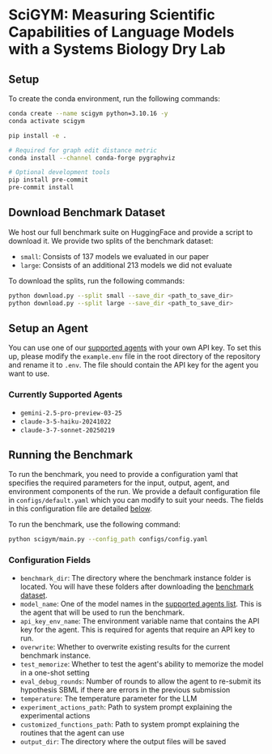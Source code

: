 # SciGYM: Measuring Scientific Capabilities of Language Models with a Systems Biology Dry Lab

## Setup

To create the conda environment, run the following commands:

```bash
conda create --name scigym python=3.10.16 -y
conda activate scigym

pip install -e .

# Required for graph edit distance metric
conda install --channel conda-forge pygraphviz

# Optional development tools
pip install pre-commit
pre-commit install
```

## Download Benchmark Dataset

We host our full benchmark suite on HuggingFace and provide a script to download it. We provide two splits of the benchmark dataset:

- `small`: Consists of 137 models we evaluated in our paper
- `large`: Consists of an additional 213 models we did not evaluate

To download the splits, run the following commands:

```bash
python download.py --split small --save_dir <path_to_save_dir>
python download.py --split large --save_dir <path_to_save_dir>
```

## Setup an Agent

You can use one of our [supported agents](#currently-supported-agents) with your own API key. To set this up, please modify the `example.env` file in the root directory of the repository and rename it to `.env`. The file should contain the API key for the agent you want to use.

### Currently Supported Agents

- `gemini-2.5-pro-preview-03-25`
- `claude-3-5-haiku-20241022`
- `claude-3-7-sonnet-20250219`

## Running the Benchmark

To run the benchmark, you need to provide a configuration yaml that specifies the required parameters for the input, output, agent, and environment components of the run. We provide a default configuration file in `configs/default.yaml` which you can modify to suit your needs. The fields in this configuration file are detailed [below](#configuration-fields).

To run the benchmark, use the following command:

```bash
python scigym/main.py --config_path configs/config.yaml
```

### Configuration Fields

- `benchmark_dir`: The directory where the benchmark instance folder is located. You will have these folders after downloading the [benchmark dataset](#download-benchmark-dataset).
- `model_name`: One of the model names in the [supported agents list](#currently-supported-agents). This is the agent that will be used to run the benchmark.
- `api_key_env_name`: The environment variable name that contains the API key for the agent. This is required for agents that require an API key to run.
- `overwrite`: Whether to overwrite existing results for the current benchmark instance.
- `test_memorize`: Whether to test the agent's ability to memorize the model in a one-shot setting
- `eval_debug_rounds`: Number of rounds to allow the agent to re-submit its hypothesis SBML if there are errors in the previous submission
- `temperature`: The temperature parameter for the LLM
- `experiment_actions_path`: Path to system prompt explaining the experimental actions
- `customized_functions_path`: Path to system prompt explaining the routines that the agent can use
- `output_dir`: The directory where the output files will be saved

